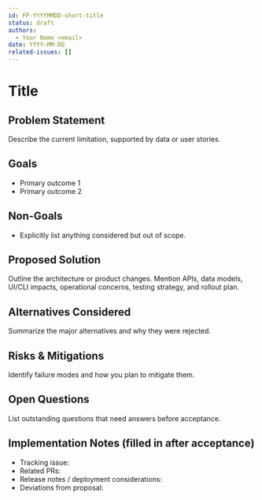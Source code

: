 ```yaml
---
id: FP-YYYYMMDD-short-title
status: draft
authors:
  - Your Name <email>
date: YYYY-MM-DD
related-issues: []
---
```


# Title

## Problem Statement

Describe the current limitation, supported by data or user stories.

## Goals

- Primary outcome 1
- Primary outcome 2

## Non-Goals

- Explicitly list anything considered but out of scope.

## Proposed Solution

Outline the architecture or product changes. Mention APIs, data models, UI/CLI
impacts, operational concerns, testing strategy, and rollout plan.

## Alternatives Considered

Summarize the major alternatives and why they were rejected.

## Risks & Mitigations

Identify failure modes and how you plan to mitigate them.

## Open Questions

List outstanding questions that need answers before acceptance.

## Implementation Notes (filled in after acceptance)

- Tracking issue:
- Related PRs:
- Release notes / deployment considerations:
- Deviations from proposal:
